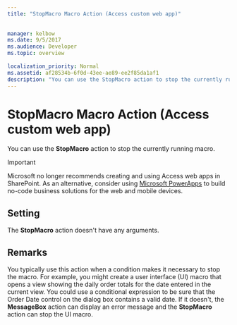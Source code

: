 ```yaml
---
title: "StopMacro Macro Action (Access custom web app)"
 
 
manager: kelbow
ms.date: 9/5/2017
ms.audience: Developer
ms.topic: overview
  
localization_priority: Normal
ms.assetid: af28534b-6f0d-43ee-ae89-ee2f85da1af1
description: "You can use the StopMacro action to stop the currently running macro."
---
```


# StopMacro Macro Action (Access custom web app)

You can use the **StopMacro** action to stop the currently running macro. 
  
> [!IMPORTANT]
> Microsoft no longer recommends creating and using Access web apps in SharePoint. As an alternative, consider using [Microsoft PowerApps](https://powerapps.microsoft.com/en-us/) to build no-code business solutions for the web and mobile devices. 
  
## Setting

The **StopMacro** action doesn't have any arguments. 
  
## Remarks

You typically use this action when a condition makes it necessary to stop the macro. For example, you might create a user interface (UI) macro that opens a view showing the daily order totals for the date entered in the current view. You could use a conditional expression to be sure that the Order Date control on the dialog box contains a valid date. If it doesn't, the **MessageBox** action can display an error message and the **StopMacro** action can stop the UI macro. 
  

